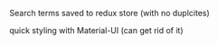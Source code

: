 Search terms saved to redux store (with no duplcites)

quick styling with Material-UI (can get rid of it)
